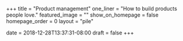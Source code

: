 +++
title = "Product management"
one_liner = "How to build products people love."
featured_image = ""
show_on_homepage = false
homepage_order = 0
layout = "pile"

date = 2018-12-28T13:37:31-08:00
draft = false
+++
